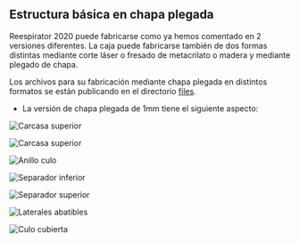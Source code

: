 ## Estructura básica en chapa plegada
Reespirator 2020 puede fabricarse como ya hemos comentado en 2 versiones diferentes. 
La caja puede fabricarse también de dos formas distintas mediante corte láser o fresado de metacrilato o madera y mediante plegado de chapa.

Los archivos para su fabricación mediante chapa plegada en distintos formatos se están publicando en el directorio [files](https://gitlab.com/reespirator/reespirator-doc/files "files").

* La versión de chapa plegada de 1mm tiene el siguiente aspecto:

![Carcasa superior](https://gitlab.com/reespirator/reespirator-doc/-/raw/master/images/chapa/BMR_001_CARCASA_SUPERIOR_PARA_FABRICAR.jpg "Carcasa superior para fabricar")

![Carcasa superior](https://gitlab.com/reespirator/reespirator-doc/-/raw/master/images/chapa/bmr_002_tapaculo_para_fabricar.jpg "Carcasa superior para fabricar")

![Anillo culo](https://gitlab.com/reespirator/reespirator-doc/-/raw/master/images/chapa/bmr_003_anillo_culo_para_fabricar.jpg "Carcasa superior para fabricar")

![Separador inferior](https://gitlab.com/reespirator/reespirator-doc/-/raw/master/images/chapa/bmr_004_separador_inferior_para_fabricar.jpg "Carcasa superior para fabricar")

![Separador superior](https://gitlab.com/reespirator/reespirator-doc/-/raw/master/images/chapa/bmr_005_separador_superior_para_fabricar.jpg "Separador superior")

![Laterales abatibles](https://gitlab.com/reespirator/reespirator-doc/-/raw/master/images/chapa/bmr_006_lateralaes_abatibles_para_fabricar.jpg "Laterales abatibles")

![Culo cubierta](https://gitlab.com/reespirator/reespirator-doc/-/raw/master/images/chapa/bmr_007_culo_cubierta_para_fabricar.jpg "Culo cubierta")

